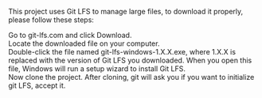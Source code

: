 This project uses Git LFS to manage large files, to download it properly, please follow these steps:

Go to git-lfs.com and click Download.  
Locate the downloaded file on your computer.  
Double-click the file named git-lfs-windows-1.X.X.exe, where 1.X.X is replaced with the version of Git LFS you downloaded. When you open this file, Windows will run a setup wizard to install Git LFS.  
Now clone the project. 
After cloning, git will ask you if you want to initialize git LFS, accept it.  
